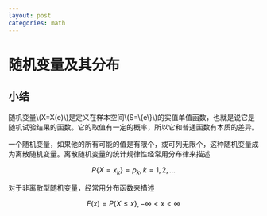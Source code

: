 ```yaml
---
layout: post
categories: math
---
```


随机变量及其分布
=============
小结
------
随机变量\\(X=X(e)\\)是定义在样本空间\\(S=\\{e\\}\\)的实值单值函数，也就是说它是随机试验结果的函数。它的取值有一定的概率，所以它和普通函数有本质的差异。

一个随机变量，如果他的所有可能的值是有限个，或可列无限个，这种随机变量成为离散随机变量。离散随机变量的统计规律性经常用分布律来描述

$$P\{X=x_k\}=p_k,k=1,2,...$$

对于非离散型随机变量，经常用分布函数来描述

$$F\left(x\right)=P\{X\leq x\},-\infty<x<\infty$$

